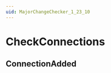 ```yaml
---
uid: MajorChangeChecker_1_23_10
---
```


# CheckConnections

## ConnectionAdded

<!-- Description, Properties, ... sections are auto-generated. -->
<!-- REPLACE ME AUTO-GENERATION -->

<!-- Uncomment to add extra details -->
<!--### Details-->

<!-- Uncomment to add example code -->
<!--### Example code-->
